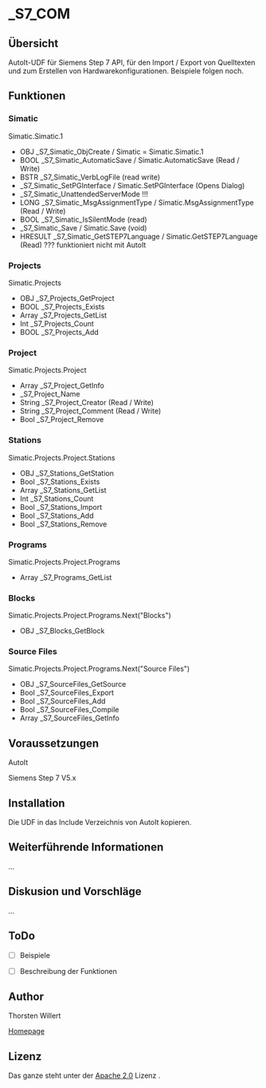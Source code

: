 # _S7_COM

## Übersicht

AutoIt-UDF für Siemens Step 7 API, für den Import / Export von Quelltexten und zum Erstellen von Hardwarekonfigurationen. Beispiele folgen noch.

## Funktionen

### Simatic
Simatic.Simatic.1
-	OBJ 	_S7_Simatic_ObjCreate / Simatic = Simatic.Simatic.1
-	BOOL 	_S7_Simatic_AutomaticSave / Simatic.AutomaticSave (Read / Write)
-	BSTR 	_S7_Simatic_VerbLogFile (read write)
-	_S7_Simatic_SetPGInterface / Simatic.SetPGInterface (Opens Dialog)
-	_S7_Simatic_UnattendedServerMode !!!
-	LONG 	_S7_Simatic_MsgAssignmentType / Simatic.MsgAssignmentType (Read / Write)
-	BOOL 	_S7_Simatic_IsSilentMode (read)
-	_S7_Simatic_Save / Simatic.Save (void)
-	HRESULT _S7_Simatic_GetSTEP7Language / Simatic.GetSTEP7Language (Read) ??? funktioniert nicht mit AutoIt

### Projects
Simatic.Projects
-	OBJ 	_S7_Projects_GetProject
-	BOOL 	_S7_Projects_Exists
-	Array 	_S7_Projects_GetList
-	Int 	_S7_Projects_Count
-	BOOL 	_S7_Projects_Add

### Project
Simatic.Projects.Project
-	Array 	_S7_Project_GetInfo
-	_S7_Project_Name
-	String	_S7_Project_Creator (Read / Write)
-	String	_S7_Project_Comment (Read / Write)
-	Bool 	_S7_Project_Remove

### Stations
Simatic.Projects.Project.Stations
-	OBJ 	_S7_Stations_GetStation
-	Bool	_S7_Stations_Exists
-	Array	_S7_Stations_GetList
-	Int	_S7_Stations_Count
-	Bool	_S7_Stations_Import
-	Bool	_S7_Stations_Add
- Bool	_S7_Stations_Remove

### Programs
Simatic.Projects.Project.Programs
-	Array 	_S7_Programs_GetList

### Blocks
Simatic.Projects.Project.Programs.Next("Blocks")
-	OBJ	_S7_Blocks_GetBlock

### Source Files
Simatic.Projects.Project.Programs.Next("Source Files")
-	OBJ	_S7_SourceFiles_GetSource
-	Bool	_S7_SourceFiles_Export
-	Bool	_S7_SourceFiles_Add
-	Bool	_S7_SourceFiles_Compile
-	Array	_S7_SourceFiles_GetInfo


## Voraussetzungen

AutoIt

Siemens Step 7 V5.x


## Installation

Die UDF in das Include Verzeichnis von AutoIt kopieren.


## Weiterführende Informationen

...


## Diskusion und Vorschläge

...

## ToDo

- [ ] Beispiele
- [ ] Beschreibung der Funktionen


## Author
Thorsten Willert

[Homepage](http://www.thorsten-willert.de/)

## Lizenz
Das ganze steht unter der [Apache 2.0](https://github.com/THWillert/HomeMatic_CSS/blob/master/LICENSE) Lizenz
.
